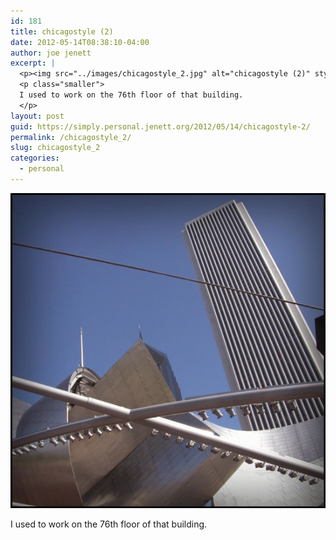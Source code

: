 ```yaml
---
id: 181
title: chicagostyle (2)
date: 2012-05-14T08:38:10-04:00
author: joe jenett
excerpt: |
  <p><img src="../images/chicagostyle_2.jpg" alt="chicagostyle (2)" style="border:none;" /></p>
  <p class="smaller">
  I used to work on the 76th floor of that building.
  </p>
layout: post
guid: https://simply.personal.jenett.org/2012/05/14/chicagostyle-2/
permalink: /chicagostyle_2/
slug: chicagostyle_2
categories:
  - personal
---
```

<img src="../images/chicagostyle_2.jpg" alt="chicagostyle (2)" style="border:none;" />

<p class="smaller">
  I used to work on the 76th floor of that building.
</p>